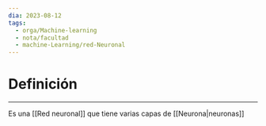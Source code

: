 ```yaml
---
dia: 2023-08-12
tags:
  - orga/Machine-learning
  - nota/facultad
  - machine-Learning/red-Neuronal
---
```

# Definición
---
Es una [[Red neuronal]] que tiene varias capas de [[Neurona|neuronas]]